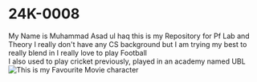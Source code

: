 # 24K-0008
My Name is Muhammad Asad ul haq
this is my Repository for Pf Lab and Theory
I really don't have any CS background but I am trying my best to really blend in
I really love to play Football  
I also used to play cricket previously, played in an academy named UBL
![This is my Favourite Movie character](https://www.google.com/url?sa=i&url=https%3A%2F%2Fwww.pngwing.com%2Fen%2Fsearch%3Fq%3Droronoa%2BZoro&psig=AOvVaw3AkgXo8SI4CdRKQs8Ex9JG&ust=1725422596266000&source=images&cd=vfe&opi=89978449&ved=0CA8QjRxqFwoTCLinnofypYgDFQAAAAAdAAAAABAG)

